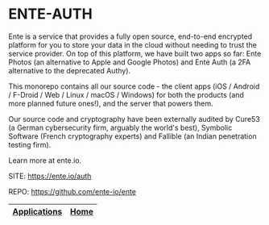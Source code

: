 # ENTE-AUTH

 Ente is a service that provides a fully open source, end-to-end encrypted platform for you to store your data in the cloud without needing to trust the service provider. On top of this platform, we have built two apps so far: Ente Photos (an alternative to Apple and Google Photos) and Ente Auth (a 2FA alternative to the deprecated Authy).

 This monorepo contains all our source code - the client apps (iOS / Android / F-Droid / Web / Linux / macOS / Windows) for both the products (and more planned future ones!), and the server that powers them.

 Our source code and cryptography have been externally audited by Cure53 (a German cybersecurity firm, arguably the world's best), Symbolic Software (French cryptography experts) and Fallible (an Indian penetration testing firm).

 Learn more at ente.io.

 SITE: https://ente.io/auth
 
 REPO: https://github.com/ente-io/ente

 | [Applications](https://portable-linux-apps.github.io/apps.html) | [Home](https://portable-linux-apps.github.io)
 | --- | --- |
